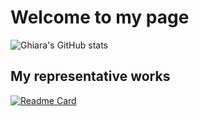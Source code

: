 # Welcome to my page

![Ghiara's GitHub stats](https://github-readme-stats.vercel.app/api?username=ghiara&theme=ambient_gradient&show_icons=true)

## My representative works
[![Readme Card](https://github-readme-stats.vercel.app/api/pin/?username=ghiara&repo=LEGION)](https://github.com/Ghiara/LEGION)
<!--
**Ghiara/Ghiara** is a ✨ _special_ ✨ repository because its `README.md` (this file) appears on your GitHub profile.

Here are some ideas to get you started:

- 🔭 I’m currently working on ...
- 🌱 I’m currently learning ...
- 👯 I’m looking to collaborate on ...
- 🤔 I’m looking for help with ...
- 💬 Ask me about ...
- 📫 How to reach me: ...
- 😄 Pronouns: ...
- ⚡ Fun fact: ...
-->

